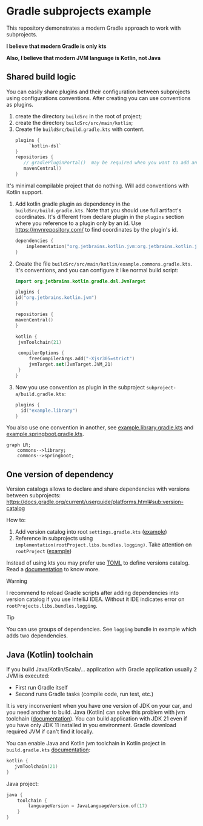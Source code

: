 # Gradle subprojects example

This repository demonstrates a modern Gradle approach to work with subprojects.

**I believe that modern Gradle is only kts**

**Also, I believe that modern JVM language is Kotlin, not Java**

## Shared build logic

You can easily share plugins and their configuration between subprojects using configurations conventions. After 
creating you can use conventions as plugins.

1. create the directory `buildSrc` in the root of project;
2. create the directory `buildSrc/src/main/kotlin`;
3. Create file `buildSrc/build.gradle.kts` with content. 
   ```kotlin
   plugins {
        `kotlin-dsl`
   }
   repositories {
      // gradlePluginPortal()  may be required when you want to add another plugins
      mavenCentral()
   }
   ```

It's minimal compilable project that do nothing. Will add conventions with Kotlin support.

1. Add kotlin gradle plugin as dependency in the `buildSrc/build.gradle.kts`. Note that you should
   use full artifact's coordinates. It's different from declare plugin in the `plugins` section where you reference to
   a plugin only by an id. Use https://mvnrepository.com/ to find coordinates by the plugin's id.
   ```kotlin
   dependencies {
       implementation("org.jetbrains.kotlin.jvm:org.jetbrains.kotlin.jvm.gradle.plugin:$kotlinVersion")
   }
   ```
   
2. Create the file `buildSrc/src/main/kotlin/example.commons.gradle.kts`. It's conventions, and you can configure it like 
normal build script:
   ```kotlin
   import org.jetbrains.kotlin.gradle.dsl.JvmTarget

   plugins {
   id("org.jetbrains.kotlin.jvm")
   }
   
   repositories {
   mavenCentral()
   }
   
   kotlin {
    jvmToolchain(21)

    compilerOptions {
        freeCompilerArgs.add("-Xjsr305=strict")
        jvmTarget.set(JvmTarget.JVM_21)
    }
   }
   ```

3. Now you use convention as plugin in the subproject `subproject-a/build.gradle.kts`:
   ```kotlin
   plugins {
     id("example.library")
   }
   ```

You also use one convention in another, see [example.library.gradle.kts](buildSrc/src/main/kotlin/example.library.gradle.kts) and
[example.springboot.gradle.kts](buildSrc/src/main/kotlin/example.springboot.gradle.kts). 
```mermaid
graph LR;
    commons-->library;
    commons-->springboot;
```

## One version of dependency
Version catalogs allows to declare and share dependencies with versions between subprojects:
https://docs.gradle.org/current/userguide/platforms.html#sub:version-catalog

How to:

1. Add version catalog into root `settings.gradle.kts` ([example](settings.gradle.kts#L11))
2. Reference in subprojects using `implementation(rootProject.libs.bundles.logging)`. Take attention on
   `rootProject` ([example]())

Instead of using kts you may prefer use [TOML](https://toml.io/en/) to define versions catalog. 
Read a [documentation](https://docs.gradle.org/current/userguide/platforms.html#sub::toml-dependencies-format) to know more.



> [!WARNING]
> I recommend to reload Gradle scripts after adding dependencies into version catalog if you use 
> IntelliJ IDEA. Without it IDE indicates error on `rootProjects.libs.bundles.logging`.

> [!TIP]
> You can use groups of dependencies. See `logging` bundle in example which adds two dependencies.

## Java (Kotlin) toolchain
If you build Java/Kotlin/Scala/... application with Gradle application usually 2 JVM is executed:
* First run Gradle itself
* Second runs Gradle tasks (compile code, run test, etc.)

It is very inconvenient when you have one version of JDK on your car, and you need another to build. Java (Kotlin)
can solve this problem with jvm toolchain ([documentation](https://docs.gradle.org/current/userguide/toolchains.html)).
You can build application with JDK 21 even if you have only JDK 11 installed in you environment. Gradle download required
JVM if can't find it locally.

You can enable Java and Kotlin jvm toolchain in Kotlin project in `build.gradle.kts` [documentation](https://kotlinlang.org/docs/gradle-configure-project.html#gradle-java-toolchains-support):
```kotlin
kotlin {
   jvmToolchain(21)
}
```

Java project:
```kotlin
java {
    toolchain {
        languageVersion = JavaLanguageVersion.of(17)
    }
}
```
 
